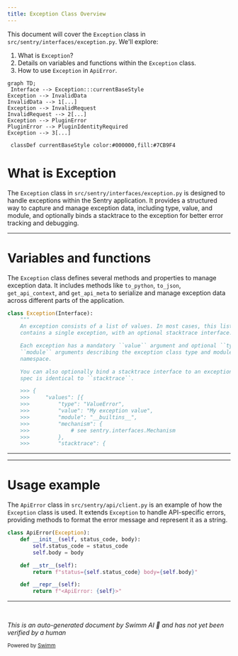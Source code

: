 ```yaml
---
title: Exception Class Overview
---
```

This document will cover the `Exception` class in `src/sentry/interfaces/exception.py`. We'll explore:

1. What is `Exception`?
2. Details on variables and functions within the `Exception` class.
3. How to use `Exception` in `ApiError`.

```mermaid
graph TD;
 Interface --> Exception:::currentBaseStyle
Exception --> InvalidData
InvalidData --> 1[...]
Exception --> InvalidRequest
InvalidRequest --> 2[...]
Exception --> PluginError
PluginError --> PluginIdentityRequired
Exception --> 3[...]

 classDef currentBaseStyle color:#000000,fill:#7CB9F4
```

# What is Exception

The `Exception` class in `src/sentry/interfaces/exception.py` is designed to handle exceptions within the Sentry application. It provides a structured way to capture and manage exception data, including type, value, and module, and optionally binds a stacktrace to the exception for better error tracking and debugging.

<SwmSnippet path="/src/sentry/interfaces/exception.py" line="351">

---

# Variables and functions

The `Exception` class defines several methods and properties to manage exception data. It includes methods like `to_python`, `to_json`, `get_api_context`, and `get_api_meta` to serialize and manage exception data across different parts of the application.

```python
class Exception(Interface):
    """
    An exception consists of a list of values. In most cases, this list
    contains a single exception, with an optional stacktrace interface.

    Each exception has a mandatory ``value`` argument and optional ``type`` and
    ``module`` arguments describing the exception class type and module
    namespace.

    You can also optionally bind a stacktrace interface to an exception. The
    spec is identical to ``stacktrace``.

    >>> {
    >>>     "values": [{
    >>>         "type": "ValueError",
    >>>         "value": "My exception value",
    >>>         "module": "__builtins__",
    >>>         "mechanism": {
    >>>             # see sentry.interfaces.Mechanism
    >>>         },
    >>>         "stacktrace": {
```

---

</SwmSnippet>

<SwmSnippet path="/src/sentry/api/client.py" line="15">

---

# Usage example

The `ApiError` class in `src/sentry/api/client.py` is an example of how the `Exception` class is used. It extends `Exception` to handle API-specific errors, providing methods to format the error message and represent it as a string.

```python
class ApiError(Exception):
    def __init__(self, status_code, body):
        self.status_code = status_code
        self.body = body

    def __str__(self):
        return f"status={self.status_code} body={self.body}"

    def __repr__(self):
        return f"<ApiError: {self}>"
```

---

</SwmSnippet>

&nbsp;

*This is an auto-generated document by Swimm AI 🌊 and has not yet been verified by a human*

<SwmMeta version="3.0.0" repo-id="Z2l0aHViJTNBJTNBc2VudHJ5JTNBJTNBZ2V0c2VudHJ5" repo-name="sentry"><sup>Powered by [Swimm](/)</sup></SwmMeta>
